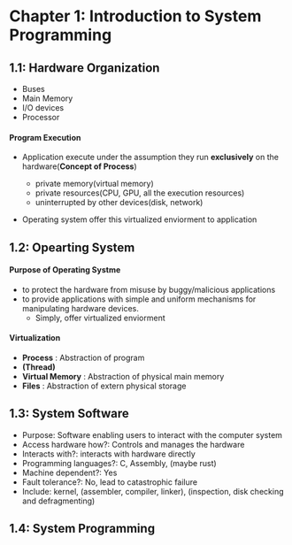 # Chapter 1: Introduction to System Programming

## 1.1: Hardware Organization
- Buses
- Main Memory
- I/O devices
- Processor
  
#### Program Execution
- Application execute under the assumption they run **exclusively** on the hardware(**Concept of Process**)
  - private memory(virtual memory)
  - private resources(CPU, GPU, all the execution resources)
  - uninterrupted by other devices(disk, network)

- Operating system offer this virtualized enviorment to application

## 1.2: Opearting System

#### Purpose of Operating Systme
- to protect the hardware from misuse by buggy/malicious applications
- to provide applications with simple and uniform mechanisms for manipulating hardware devices.
  - Simply, offer virtualized enviorment

#### Virtualization
- **Process** : Abstraction of program
- **(Thread)**
- **Virtual Memory** : Abstraction of physical main memory
- **Files** : Abstraction of extern physical storage

## 1.3: System Software
- Purpose: Software enabling users to interact with the computer system
- Access hardware how?: Controls and manages the hardware
- Interacts with?: interacts with hardware directly
- Programming languages?: C, Assembly, (maybe rust)
- Machine dependent?: Yes
- Fault tolerance?: No, lead to catastrophic failure
- Include: kernel, (assembler, compiler, linker), (inspection, disk checking and defragmenting)

## 1.4: System Programming
